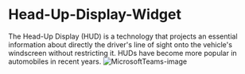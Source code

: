 # Head-Up-Display-Widget
The Head-Up Display (HUD) is a technology that projects an essential information about directly the driver's line of sight onto the vehicle's windscreen without restricting it. HUDs have become more popular in automobiles in recent years.
![MicrosoftTeams-image](https://user-images.githubusercontent.com/20471147/168742384-8e67a694-711c-4f14-a79b-191416572f44.png)
